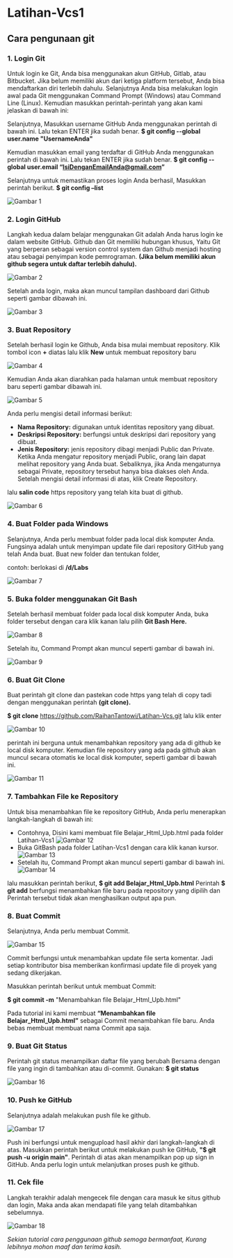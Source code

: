 # Latihan-Vcs1
## Cara pengunaan git

### 1. Login Git
Untuk login ke Git, Anda bisa menggunakan akun GitHub, Gitlab, atau Bitbucket. Jika belum memiliki akun dari ketiga platform tersebut, Anda bisa mendaftarkan diri terlebih dahulu. Selanjutnya Anda bisa melakukan login awal pada Git  menggunakan Command Prompt  (Windows) atau Command Line (Linux). Kemudian masukkan perintah-perintah yang akan kami jelaskan di bawah ini:

Selanjutnya, Masukkan username GitHub Anda menggunakan perintah di bawah ini. Lalu tekan ENTER jika sudah benar.
**$ git config --global user.name "UsernameAnda"**

Kemudian masukkan email yang terdaftar di GitHub Anda menggunakan perintah di bawah  ini. Lalu tekan ENTER jika sudah benar.
**$ git config --global user.email “IsiDenganEmailAnda@gmail.com”**

Selanjutnya untuk memastikan proses login Anda berhasil, Masukkan perintah berikut.
**$ git config –list**

![Gambar 1](screenshoot/ss1.png)

 ### 2. Login GitHub
Langkah kedua dalam belajar menggunakan Git adalah Anda harus login ke dalam website GitHub. Github dan Git memiliki hubungan khusus, Yaitu Git yang berperan sebagai version control system dan Github menjadi hosting atau sebagai penyimpan kode pemrograman. **(Jika belum memiliki akun github segera untuk daftar terlebih  dahulu).**

![Gambar 2](screenshoot/ss3.png) 

Setelah anda login, maka akan muncul tampilan dashboard dari Github seperti gambar dibawah ini. 

![Gambar 3](screenshoot/ss2.png)

### 3. Buat Repository
Setelah berhasil login ke Github, Anda bisa mulai membuat repository. Klik tombol icon **+** diatas  lalu klik **New** untuk membuat repository baru 

![Gambar 4](screenshoot/ss4.png)

Kemudian Anda akan diarahkan pada halaman untuk membuat repository baru seperti gambar dibawah ini.

![Gambar 5](screenshoot/ss5.png)

Anda perlu mengisi detail informasi berikut:
* **Nama Repository:** digunakan untuk identitas repository yang dibuat.
* **Deskripsi Repository:** berfungsi untuk deskripsi dari repository yang dibuat.
* **Jenis Repository:** jenis repository dibagi menjadi Public dan Private. Ketika Anda mengatur repository menjadi Public, orang lain dapat melihat repository yang Anda buat. Sebaliknya, jika Anda mengaturnya sebagai Private, repository tersebut hanya bisa diakses oleh Anda. Setelah mengisi detail informasi di atas, klik Create Repository.

lalu **salin code** https repository yang telah kita buat di github.

![Gambar 6](screenshoot/ss6.png)
 
### 4. Buat Folder pada Windows
Selanjutnya, Anda perlu membuat folder pada local disk komputer Anda. Fungsinya adalah untuk menyimpan update file dari repository GitHub yang telah Anda buat.
Buat new folder dan tentukan folder, 

contoh: berlokasi di **/d/Labs**

![Gambar 7](screenshoot/ss7.png)

### 5. Buka folder menggunakan Git Bash
Setelah berhasil membuat folder pada local disk komputer Anda, buka folder tersebut dengan cara klik kanan lalu pilih **Git Bash Here.**

![Gambar 8](screenshoot/ss8.png)

Setelah itu, Command Prompt akan muncul seperti gambar di bawah ini. 

![Gambar 9](screenshoot/ss9.png)

### 6. Buat Git Clone
Buat perintah git clone dan pastekan code https yang telah di copy tadi dengan menggunakan perintah **(git clone).** 

**$ git clone** https://github.com/RaihanTantowi/Latihan-Vcs.git lalu klik enter

![Gambar 10](screenshoot/ss10.png)

perintah ini berguna untuk menambahkan repository yang ada di github ke local disk komputer.
Kemudian file repository yang ada pada github akan muncul secara otomatis ke local disk komputer, seperti gambar di bawah ini. 

![Gambar 11](screenshoot/ss11.png)

### 7. Tambahkan File ke Repository
Untuk bisa menambahkan file ke repository GitHub, Anda perlu menerapkan langkah-langkah di bawah ini:
* Contohnya, Disini kami membuat file Belajar_Html_Upb.html pada folder Latihan-Vcs1
![Gambar 12](screenshoot/ss12.png)
* Buka GitBash pada folder Latihan-Vcs1 dengan cara klik kanan kursor.
![Gambar 13](screenshoot/ss13.png)
* Setelah itu, Command Prompt akan muncul seperti gambar di bawah ini.
![Gambar 14](screenshoot/ss14.png)

lalu masukkan perintah berikut, **$ git add Belajar_Html_Upb.html** 
Perintah **$ git add** berfungsi menambahkan file baru pada repository yang dipilih dan
Perintah tersebut tidak akan menghasilkan output apa pun.

### 8. Buat Commit 
Selanjutnya, Anda perlu membuat Commit.

![Gambar 15](screenshoot/ss15.png)

Commit berfungsi untuk menambahkan update file serta komentar. Jadi setiap kontributor bisa memberikan konfirmasi update file di proyek yang sedang dikerjakan.

Masukkan perintah berikut untuk membuat Commit:

**$ git commit -m** "Menambahkan file Belajar_Html_Upb.html"

Pada tutorial ini kami membuat **“Menambahkan file Belajar_Html_Upb.html”** sebagai Commit menambahkan file baru. Anda bebas membuat membuat nama Commit apa saja.

### 9. Buat Git Status 
Perintah git status menampilkan daftar file yang berubah Bersama dengan file yang ingin di tambahkan atau di-commit. Gunakan: **$ git status**

![Gambar 16](screenshoot/ss16.png)

### 10. Push ke GitHub 
Selanjutnya adalah melakukan push file ke github.

![Gambar 17](screenshoot/ss17.png)

Push ini berfungsi untuk mengupload hasil akhir dari langkah-langkah di atas. 
Masukkan perintah berikut untuk melakukan push ke GitHub, **"$ git push -u origin main"**. Perintah di atas akan menampilkan pop up sign in GitHub. Anda perlu login untuk melanjutkan proses push ke github.

### 11. Cek file
Langkah terakhir adalah mengecek file dengan cara masuk ke situs github dan login, Maka anda akan mendapati file yang telah ditambahkan sebelumnya.

![Gambar 18](screenshoot/ss18.png)

*Sekian tutorial cara penggunaan github semoga bermanfaat,*
*Kurang lebihnya mohon maaf dan terima kasih.*